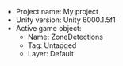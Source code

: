 <!-- UNITY CODE ASSIST INSTRUCTIONS START -->
- Project name: My project
- Unity version: Unity 6000.1.5f1
- Active game object:
  - Name: ZoneDetections
  - Tag: Untagged
  - Layer: Default
<!-- UNITY CODE ASSIST INSTRUCTIONS END -->